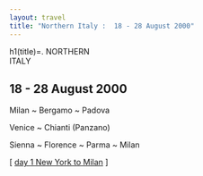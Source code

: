 ```yaml
---
layout: travel
title: "Northern Italy :  18 - 28 August 2000"
---
```


h1(title)=. NORTHERN<br />ITALY

18 - 28 August 2000
-------------------

Milan \~ Bergamo \~ Padova

Venice \~ Chianti (Panzano)

Sienna \~ Florence \~ Parma \~ Milan

\[ [day 1 New York to Milan](/travel/italy/day1.html) \]
